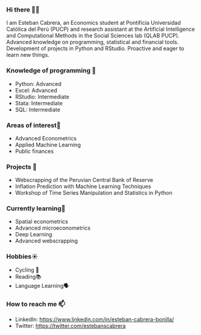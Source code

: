 ### Hi there 👋😄

I am Esteban Cabrera, an Economics student at Pontificia Universidad Católica del Perú (PUCP) and research assistant at the Artificial Intelligence and Computational Methods in the Social Sciences lab (QLAB PUCP). Advanced knowledge on programming, statistical and financial tools. Development of projects in Python and RStudio. Proactive and eager to learn new things.

### Knowledge of programming 🔭
- Python: Advanced
- Excel: Advanced
- RStudio: Intermediate
- Stata: Intermediate
- SQL: Intermediate

### Areas of interest🎁
- Advanced Econometrics
- Applied Machine Learning
- Public finances

### Projects 🌱 
- Webscrapping of the Peruvian Central Bank of Reserve
- Inflation Prediction with Machine Learning Techniques
- Workshop of Time Series Manipulation and Statistics in Python

### Currently learning📖
- Spatial econometrics
- Advanced microeconometrics
- Deep Learning
- Advanced webscrapping

### Hobbies☀️
- Cycling 🚴
- Reading📚
- Language Learning🗣️

### How to reach me 📫
- LinkedIn: https://www.linkedin.com/in/esteban-cabrera-bonilla/
- Twitter: https://twitter.com/estebanscabrera


